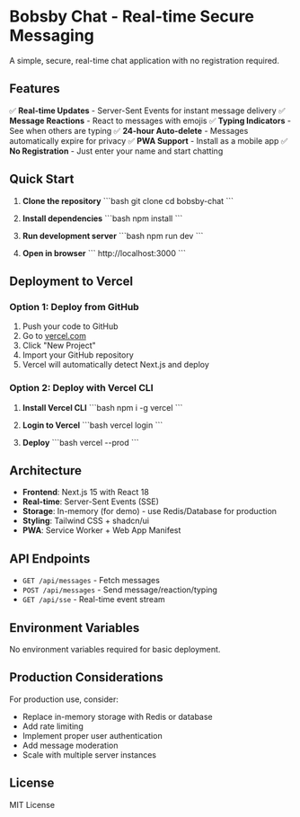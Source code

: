 # Bobsby Chat - Real-time Secure Messaging

A simple, secure, real-time chat application with no registration required.

## Features

✅ **Real-time Updates** - Server-Sent Events for instant message delivery
✅ **Message Reactions** - React to messages with emojis
✅ **Typing Indicators** - See when others are typing
✅ **24-hour Auto-delete** - Messages automatically expire for privacy
✅ **PWA Support** - Install as a mobile app
✅ **No Registration** - Just enter your name and start chatting

## Quick Start

1. **Clone the repository**
   \`\`\`bash
   git clone <your-repo-url>
   cd bobsby-chat
   \`\`\`

2. **Install dependencies**
   \`\`\`bash
   npm install
   \`\`\`

3. **Run development server**
   \`\`\`bash
   npm run dev
   \`\`\`

4. **Open in browser**
   \`\`\`
   http://localhost:3000
   \`\`\`

## Deployment to Vercel

### Option 1: Deploy from GitHub

1. Push your code to GitHub
2. Go to [vercel.com](https://vercel.com)
3. Click "New Project"
4. Import your GitHub repository
5. Vercel will automatically detect Next.js and deploy

### Option 2: Deploy with Vercel CLI

1. **Install Vercel CLI**
   \`\`\`bash
   npm i -g vercel
   \`\`\`

2. **Login to Vercel**
   \`\`\`bash
   vercel login
   \`\`\`

3. **Deploy**
   \`\`\`bash
   vercel --prod
   \`\`\`

## Architecture

- **Frontend**: Next.js 15 with React 18
- **Real-time**: Server-Sent Events (SSE)
- **Storage**: In-memory (for demo) - use Redis/Database for production
- **Styling**: Tailwind CSS + shadcn/ui
- **PWA**: Service Worker + Web App Manifest

## API Endpoints

- `GET /api/messages` - Fetch messages
- `POST /api/messages` - Send message/reaction/typing
- `GET /api/sse` - Real-time event stream

## Environment Variables

No environment variables required for basic deployment.

## Production Considerations

For production use, consider:

- Replace in-memory storage with Redis or database
- Add rate limiting
- Implement proper user authentication
- Add message moderation
- Scale with multiple server instances

## License

MIT License
